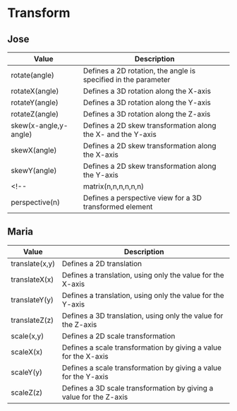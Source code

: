 # Transform

## Jose
| Value                                     | Description                                                        |
| ----------------------------------------- | ------------------------------------------------------------------ |
| rotate(angle)                             | Defines a 2D rotation, the angle is specified in the parameter     |
| rotateX(angle)                            | Defines a 3D rotation along the X-axis                             |
| rotateY(angle)                            | Defines a 3D rotation along the Y-axis                             |
| rotateZ(angle)                            | Defines a 3D rotation along the Z-axis                             |
| skew(x-angle,y-angle)                     | Defines a 2D skew transformation along the X- and the Y-axis       |
| skewX(angle)                              | Defines a 2D skew transformation along the X-axis                  |
| skewY(angle)                              | Defines a 2D skew transformation along the Y-axis                  |
<!-- | matrix(n,n,n,n,n,n)                       | Defines a 2D transformation, using a matrix of six values          |
| perspective(n)                            | Defines a perspective view for a 3D transformed element            | -->

## Maria
| Value                                     | Description                                                        |
| ----------------------------------------- | ------------------------------------------------------------------ |
| translate(x,y)                            | Defines a 2D translation                                           |
| translateX(x)                             | Defines a translation, using only the value for the X-axis         |
| translateY(y)                             | Defines a translation, using only the value for the Y-axis         |
| translateZ(z)                             | Defines a 3D translation, using only the value for the Z-axis      |
| scale(x,y)                                | Defines a 2D scale transformation                                  |
| scaleX(x)                                 | Defines a scale transformation by giving a value for the X-axis    |
| scaleY(y)                                 | Defines a scale transformation by giving a value for the Y-axis    |
| scaleZ(z)                                 | Defines a 3D scale transformation by giving a value for the Z-axis |